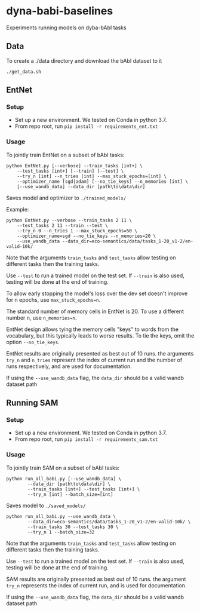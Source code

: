 # dyna-babi-baselines
Experiments running models on dyba-bAbI tasks

## Data
To create a ./data directory and download the bAbI dataset to it
```
./get_data.sh
```

## EntNet

### Setup

- Set up a new environment. We tested on Conda in python 3.7.
- From repo root, run `pip install -r requirements_ent.txt`

### Usage

To jointly train EntNet on a subset of bAbI tasks: 

```
python EntNet.py [--verbose] --train_tasks [int+] \
    --test_tasks [int+] [--train] [--test] \
    --try_n [int] --n_tries [int] --max_stuck_epochs=[int] \
    --optimizer_name [sgd|adam] [--no_tie_keys] --n_memories [int] \
    [--use_wandb_data] --data_dir [path\to\data\dir]
```
Saves model and optimizer to `./trained_models/`

Example:
```
python EntNet.py --verbose --train_tasks 2 11 \
    --test_tasks 2 11 --train --test \
    --try_n 0 --n_tries 1 --max_stuck_epochs=50 \
    --optimizer_name=sgd --no_tie_keys --n_memories=20 \
    --use_wandb_data --data_dir=eco-semantics/data/tasks_1-20_v1-2/en-valid-10k/
```

Note that the arguments `train_tasks` and `test_tasks` allow testing on different tasks then the training tasks.

Use `--test` to run a trained model on the test set.
If `--train` is also used, testing will be done at the end of training. 

To allow early stopping the model's loss over the dev set
doesn't improve for n epochs, use `max_stuck_epochs=n`.

The standard number of memory cells in EntNet is 20.
To use a different number n, use `n_memories=n`. 

EntNet design allows tying the memory cells "keys" to words from the vocabulary,
but this typically leads to worse results. To tie the keys, omit the option `--no_tie_keys`.

EntNet results are originally presented as best out of 10 runs.
the arguments `try_n` and `n_tries` represent the index of current
run and the number of runs respectively, and are used for documentation.

If using the `--use_wandb_data` flag, the `data_dir` should be a valid wandb dataset path

## Running SAM

### Setup

- Set up a new environment. We tested on Conda in python 3.7.
- From repo root, run `pip install -r requirements_sam.txt`

### Usage

To jointly train SAM on a subset of bAbI tasks:

```
python run_all_babi.py [--use_wandb_data] \
        --data_dir [path\to\data\dir] \
        --train_tasks [int+] --test_tasks [int+] \
        --try_n [int] --batch_size=[int]
```
Saves model to `./saved_models/`

```
python run_all_babi.py --use_wandb_data \
        --data_dir=eco-semantics/data/tasks_1-20_v1-2/en-valid-10k/ \
        --train_tasks 30 --test_tasks 30 \
        --try_n 1 --batch_size=32
```

Note that the arguments `train_tasks` and `test_tasks` allow testing on different tasks then the training tasks.

Use `--test` to run a trained model on the test set.
If `--train` is also used, testing will be done at the end of training.

SAM results are originally presented as best out of 10 runs.
the argument `try_n` represents the index of current run, and is used for documentation.

If using the `--use_wandb_data` flag, the `data_dir` should be a valid wandb dataset path

